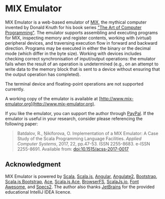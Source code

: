 # MIX Emulator

MIX Emulator is a web-based emulator of [MIX](https://en.wikipedia.org/wiki/MIX), the mythical computer
invented by Donald Knuth for his book series
[&quot;The Art of Computer Programming&quot;](http://www-cs-faculty.stanford.edu/~knuth/taocp.html). The emulator
supports assembling and executing programs for MIX, inspecting memory and register contents, working with (virtual)
peripheral devices, and traversing execution flow in forward and backward direction. Programs may be executed in either
the binary or the decimal mode (which differ in the byte size). Working with devices includes checking correct
synchronisation of input/output operations: the emulator fails when the result of an operation is undetermined (e.g., on
an attempt to write data to the memory block that is sent to a device without ensuring that the output operation has
completed).

The terminal device and floating-point operations are not supported currently.

A working copy of the emulator is available at [http://www.mix-emulator.org](http://www.mix-emulator.org).

If you like the emulator, you can support the author through [PayPal](http://paypal.me/linnando). If the emulator is
useful in your research, consider please referencing the following paper:

> Batdalov, R., Ņikiforova, O. Implementation of a MIX Emulator: A Case Study of the Scala Programming Language
> Facilities. *Applied Computer Systems*, 2017, 22, pp.47-53. ISSN 2255-8683. e-ISSN 2255-8691. Available from:
> [doi:10.1515/acss-2017-0017](http://dx.doi.org/10.1515/acss-2017-0017)

## Acknowledgment

MIX Emulator is powered by [Scala](http://scala-lang.org), [Scala.js](http://www.scala-js.org/),
[Angular](https://angular.io/), [Angulate2](https://github.com/jokade/angulate2), [Bootstrap](http://getbootstrap.com/),
[Scala.js Bootstrap](https://github.com/Karasiq/scalajs-bootstrap), [Ace](https://ace.c9.io/),
[Scala.js Ace](https://github.com/scalawarrior/scalajs-ace), [BrowserFS](https://github.com/jvilk/BrowserFS),
[ScalaJs.io](https://github.com/scalajs-io/nodejs), [Font Awesome](http://fontawesome.io/), and
[Specs2](https://etorreborre.github.io/specs2/). The author also thanks [JetBrains](https://www.jetbrains.com/) for the
provided educational IntelliJ IDEA licence.
